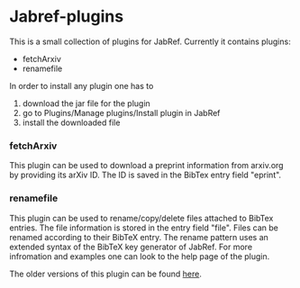 # Jabref-plugins

This is a small collection of plugins for JabRef. Currently it contains plugins:

* fetchArxiv
* renamefile

In order to install any plugin one has to

1. download the jar file for the plugin
2. go to Plugins/Manage plugins/Install plugin in JabRef
3. install the downloaded file


### fetchArxiv
This plugin can be used to download a preprint information from arxiv.org by
providing its arXiv ID. The ID is saved in the BibTex entry field "eprint".

### renamefile
This plugin can be used to rename/copy/delete files attached to BibTex entries.
The file information is stored in the entry field "file". Files can be renamed
according to their BibTeX entry. The rename pattern uses an extended syntax of
the BibTeX key generator of JabRef. For more infromation and examples one can
look to the help page of the plugin.

The older versions of this plugin can be found [here](https://github.com/korv/Jabref-plugins/downloads).



